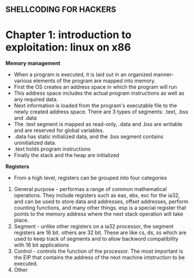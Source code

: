 ## SHELLCODING FOR HACKERS

# Chapter 1: introduction to exploitation: linux on x86


**Memory management**

* When a program is executed, it is laid out in an organized manner- various elements of the program are mapped into memory. 
* First the OS creates an address space in which the program will run
* This address space includes the actual program instructions as well as any required data.
* Next information is loaded from the program's executable file to the newly created address space. There are 3 types of segments: .text, .bss and .data
* The .text segment is mapped as read-only, .data and .bss are writable and are reserved for global variables.
* .data has static initialized data, and the .bss segment contains uninitialized data.
* .text holds program instructions
* Finally the stack and the heap are initialized	

**Registers**

* From a high level, registers can be grouped into four categories

1. General purpose - performas a range of common mathematical operations. They include registers such as eax, ebx, exc for the ia32, and can be used to store data and addresses, offset addresses, perform counting functions, and many other things. esp is a special register that points to the memory address where the next stack operation will take place. 
2. Segment - unlike other registers on a ia32 processor, the segment registers are 16 bit. others are 32 bit. These are like cs, ds, ss which are used to keep track of segments and to allow backword compatibility with 16 bit applications
3. Control - controls the function of the processor. The most important is the EIP that contains the address of the next machine intstruction to be executed. 
4. Other